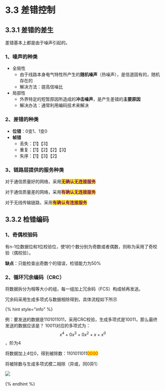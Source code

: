 # 3.3 差错控制

## 3.3.1 差错的差生

差错基本上都是由于噪声引起的。

### 1、噪声的种类

- 全局性
  - 由于线路本身电气特性所产生的**随机噪声**（热噪声），是信道固有的，随机存在的
  - 解决方法：提高信噪比
- 局部性
  - 外界特定的短暂原因所造成的**冲击噪声**，是产生差错的**主要原因**
  - 解决办法：通常利用编码技术来解决

### 2、差错的种类

- **位错**：0变1、1变0
- **帧错**
  - 丢失：【1】【3】
  - 重复：【1】【2】【2】【3】
  - 失序：【1】【3】【2】

### 3、链路层提供的服务种类

对于通信质量好的网络，采用<mark style="color:purple;">**无确认无连接服务**</mark>

对于通信质量差的网络，采用<mark style="color:purple;">**有确认无连接服务**</mark>

对于无线传输链路，采用<mark style="color:purple;">**有确认有连接服务**</mark>



## 3.3.2 检错编码

### 1、奇偶校验码

有n-1位数据位和1位校验位，使1的个数分别为奇数或者偶数，则称为采用了奇校验（偶校验）。

**缺点**：只能检查出奇数个的错误，检错能力为50%

### 2、循环冗余编码（CRC）

将数据拆分为相等大小的组，每一组加上冗余码（FCS）构成帧再发送。

冗余码采用生成多项式与数据相除得到，具体流程如下所示

{% hint style="info" %}

例：要发送的数据是1101011011，采用CRC校验，生成多项式是10011，那么最终发送的数据应该是？
10011对应的多项式为：$$x^4+0x^3+0x^2+x+x^0$$，阶为4

将数据加上4位0，得到被除数：1101011011<mark style="color:red;">0000</mark>

将被除数与生成多项式模二相除（异或，同0异1）

![](..\.gitbook\assets\CRC.png)

{% endhint %}

